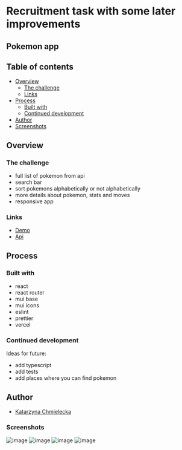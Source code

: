 
# Recruitment task with some later improvements


## Pokemon app

## Table of contents

- [Overview](#overview)
  - [The challenge](#the-challenge)
  - [Links](#links)
- [Process](#process)
  - [Built with](#built-with)
  - [Continued development](#continued-development)
- [Author](#author)
-  [Screenshots](#screenshots)

## Overview

### The challenge

- full list of pokemon from api
- search bar
- sort pokemons alphabetically or not alphabetically
- more details about pokemon, stats and moves
- responsive app

### Links

- [Demo](https://pokemon-katarzynachmielecka.vercel.app/)
- [Api](https://pokeapi.co/docs/v2)


## Process

### Built with
- react
- react router
- mui base
- mui icons
- eslint
- prettier
- vercel


### Continued development

Ideas for future:
- add typescript
- add tests
- add places where you can find pokemon


## Author

 - [Katarzyna Chmielecka](https://github.com/KatarzynaChmielecka)



### Screenshots
![image](https://user-images.githubusercontent.com/56206231/194887243-74cfc60a-3f19-4b6d-b7b2-c792767e7d59.png)
![image](https://user-images.githubusercontent.com/56206231/194887333-07a736a3-0abe-47b0-9fc8-b92d7a66df07.png)
![image](https://user-images.githubusercontent.com/56206231/194887567-e4e8aa23-faed-481c-ae1b-77e8c7297f8f.png)
![image](https://user-images.githubusercontent.com/56206231/194887606-77532e59-3523-4db0-afe3-1840c18b7c30.png)







